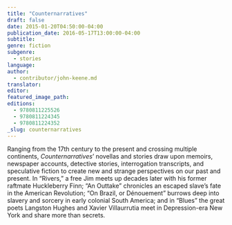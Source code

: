 ```yaml
---
title: "Counternarratives"
draft: false
date: 2015-01-20T04:50:00-04:00
publication_date: 2016-05-17T13:00:00-04:00
subtitle:
genre: fiction
subgenre:
  - stories
language:
author:
  - contributor/john-keene.md
translator:
editor:
featured_image_path:
editions:
  - 9780811225526
  - 9780811224345
  - 9780811224352
_slug: counternarratives
---
```


Ranging from the 17th century to the present and crossing multiple continents, _Counternarratives_’ novellas and stories draw upon memoirs, newspaper accounts, detective stories, interrogation transcripts, and speculative fiction to create new and strange perspectives on our past and present. In “Rivers,” a free Jim meets up decades later with his former raftmate Huckleberry Finn; “An Outtake” chronicles an escaped slave’s fate in the American Revolution; “On Brazil, or Dénouement” burrows deep into slavery and sorcery in early colonial South America; and in “Blues” the great poets Langston Hughes and Xavier Villaurrutia meet in Depression-era New York and share more than secrets.


